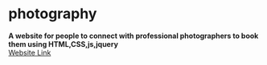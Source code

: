 # photography
**A website for people to connect with professional photographers to book them using HTML,CSS,js,jquery**
<br>
<a href="https://anushka344.github.io/photography/">Website Link</a>
